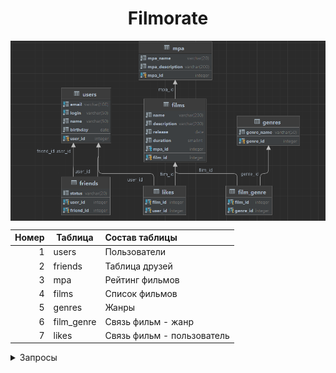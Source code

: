 <h1 align="center">Filmorate</h1>
<picture>
    <img src="База данных filmorate.png" alt="UML диаграмма" title="UML диаграмма"
    style="display: block; margin: 0 auto; object-position: center;">
</picture>

| Номер | Таблица    | Состав таблицы             |
|------:|------------|:---------------------------|
|     1 | users      | Пользователи               |
|     2 | friends    | Таблица друзей             |
|     3 | mpa        | Рейтинг фильмов            |
|     4 | films      | Список фильмов             |
|     5 | genres     | Жанры                      |
|     6 | film_genre | Связь фильм - жанр         |
|     7 | likes      | Связь фильм - пользователь |


<details>
<summary>Запросы</summary>

1. Запрос с сортиров по количеству лайков:
```no-highlight
SELECT f.*
     , m.*
     , g.*
FROM films f
         LEFT JOIN (SELECT film_id
                         , COUNT(user_id) as count_likes
                    FROM likes
                    GROUP BY film_id) cf
                   ON cf.film_id = f.film_id
         LEFT JOIN mpa m
                   ON f.mpa_id = m.mpa_id
         LEFT JOIN film_genre fg
                   ON f.film_id = fg.film_id
         LEFT JOIN genres g
                   ON g.genre_id = fg.genre_id
ORDER BY count_likes;
```
2. Запрос для заполнения фильмов
```no-highlight
SELECT f.*
     , m.*
     , g.*
FROM films f
         LEFT JOIN mpa m
                   ON f.mpa_id = m.mpa_id
         LEFT JOIN film_genre fg
                   ON f.film_id = fg.film_id
         LEFT JOIN genres g
                   ON g.genre_id = fg.genre_id
WHERE f.film_id = ?
```
3. Запрос на получение общих друзей
```no-highlight
SELECT u.*
FROM friends fi
         INNER JOIN friends fo
                    ON fi.friend_id = fo.friend_id
                        AND fi.user_id = ?
                        AND fo.user_id = ?
         INNER JOIN users u
                    ON u.user_id = fo.friend_id
```
4. Запрос на получение друзей 
```no-highlight
SELECT u.*
FROM users u
         INNER JOIN (SELECT * 
                     FROM friends where user_id = ?) f
                    ON u.user_id = f.friend_id
```
</details>